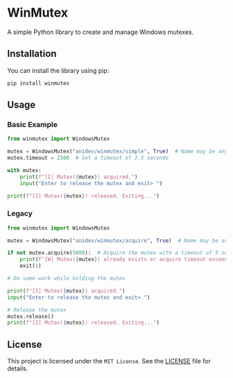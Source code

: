 # WinMutex

A simple Python library to create and manage Windows mutexes.

## Installation

You can install the library using pip:

```bash
pip install winmutex
```

## Usage

### Basic Example

```python
from winmutex import WindowsMutex

mutex = WindowsMutex("anidev/winmutex/simple", True)  # Name may be any string
mutex.timeout = 2500  # Set a timeout of 2.5 seconds

with mutex:
    print(f"[I] Mutex({mutex}) acquired.")
    input("Enter to release the mutex and exit> ")

print(f"[I] Mutex({mutex}) released. Exiting...")
```

### Legacy

```python
from winmutex import WindowsMutex

mutex = WindowsMutex("anidev/winmutex/acquire", True)  # Name may be any string

if not mutex.acquire(5000):  # Acquire the mutex with a timeout of 5 seconds; None for no timeout
    print(f"[W] Mutex({mutex}) already exists or acquire timeout exceeded.")
    exit(1)

# Do some work while holding the mutex

print(f"[I] Mutex({mutex}) acquired.")
input("Enter to release the mutex and exit> ")

# Release the mutex
mutex.release()
print(f"[I] Mutex({mutex}) released. Exiting...")
```

## License

This project is licensed under the `MIT License`. See the [LICENSE](LICENSE) file for details.
